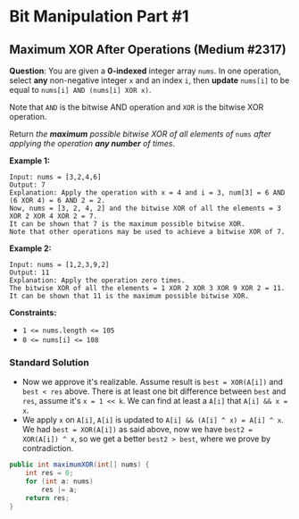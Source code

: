 # Bit Manipulation Part #1

## Maximum XOR After Operations (Medium #2317)

**Question**: You are given a **0-indexed** integer array `nums`. In one operation, select **any** non-negative integer `x` and an index `i`, then **update** `nums[i]` to be equal to `nums[i] AND (nums[i] XOR x)`.

Note that `AND` is the bitwise AND operation and `XOR` is the bitwise XOR operation.

Return *the **maximum** possible bitwise XOR of all elements of* `nums` *after applying the operation **any number** of times*.

**Example 1:**

```
Input: nums = [3,2,4,6]
Output: 7
Explanation: Apply the operation with x = 4 and i = 3, num[3] = 6 AND (6 XOR 4) = 6 AND 2 = 2.
Now, nums = [3, 2, 4, 2] and the bitwise XOR of all the elements = 3 XOR 2 XOR 4 XOR 2 = 7.
It can be shown that 7 is the maximum possible bitwise XOR.
Note that other operations may be used to achieve a bitwise XOR of 7.
```

**Example 2:**

```
Input: nums = [1,2,3,9,2]
Output: 11
Explanation: Apply the operation zero times.
The bitwise XOR of all the elements = 1 XOR 2 XOR 3 XOR 9 XOR 2 = 11.
It can be shown that 11 is the maximum possible bitwise XOR.
```

**Constraints:**

-   `1 <= nums.length <= 105`
-   `0 <= nums[i] <= 108`

### Standard Solution

*   Now we approve it's realizable. Assume result is `best = XOR(A[i])` and `best < res` above. There is at least one bit difference between `best` and `res`, assume it's `x = 1 << k`. We can find at least a `A[i]` that `A[i] && x = x`. 
*   We apply `x` on `A[i]`, `A[i]` is updated to `A[i] && (A[i] ^ x) = A[i] ^ x`. We had `best = XOR(A[i])` as said above,
    now we have `best2 = XOR(A[i]) ^ x`, so we get a better `best2 > best`, where we prove by contradiction.

```java
public int maximumXOR(int[] nums) {
    int res = 0;
    for (int a: nums)
        res |= a;
    return res;
}
```

